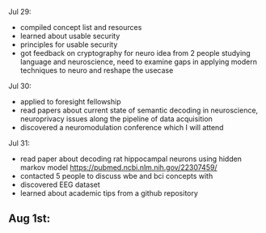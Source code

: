 Jul 29:
- compiled concept list and resources
- learned about usable security
- principles for usable security
- got feedback on cryptography for neuro idea from 2 people studying language and neuroscience, need to examine gaps in applying modern techniques to neuro and reshape the usecase   

Jul 30:
- applied to foresight fellowship
- read papers about current state of semantic decoding in neuroscience, neuroprivacy issues along the pipeline of data acquisition
- discovered a neuromodulation conference which I will attend   

Jul 31:
- read paper about decoding rat hippocampal neurons using hidden markov model https://pubmed.ncbi.nlm.nih.gov/22307459/
- contacted 5 people to discuss wbe and bci concepts with
- discovered EEG dataset
- learned about academic tips from a github repository   


Aug 1st:
- 
